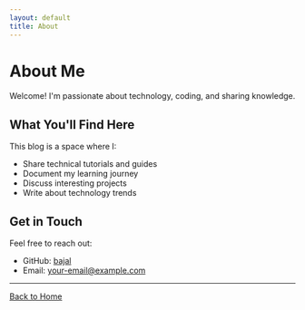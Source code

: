 ```yaml
---
layout: default
title: About
---
```


# About Me

Welcome! I'm passionate about technology, coding, and sharing knowledge.

## What You'll Find Here

This blog is a space where I:
- Share technical tutorials and guides
- Document my learning journey
- Discuss interesting projects
- Write about technology trends

## Get in Touch

Feel free to reach out:
- GitHub: [bajal](https://github.com/bajal)
- Email: your-email@example.com

---

[Back to Home](/)

